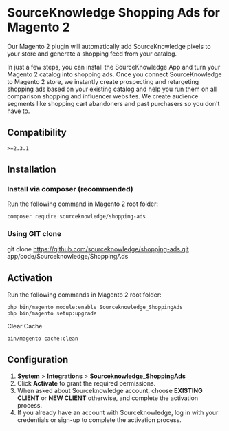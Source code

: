 # SourceKnowledge Shopping Ads for Magento 2
Our Magento 2 plugin will automatically add SourceKnowledge pixels to your store and generate a shopping feed from your catalog.

In just a few steps, you can install the SourceKnowledge App and turn your Magento 2 catalog into shopping ads. Once you 
connect SourceKnowledge to Magento 2 store, we instantly create prospecting and retargeting shopping ads based on your 
existing catalog and help you run them on all comparison shopping and influencer websites. We create audience segments 
like shopping cart abandoners and past purchasers so you don't have to. 

## Compatibility
```
>=2.3.1
```

## Installation
### Install via composer (recommended)
Run the following command in Magento 2 root folder:
```
composer require sourceknowledge/shopping-ads
```

### Using GIT clone
git clone https://github.com/sourceknowledge/shopping-ads.git app/code/Sourceknowledge/ShoppingAds

## Activation
Run the following commands in Magento 2 root folder:
```
php bin/magento module:enable Sourceknowledge_ShoppingAds
php bin/magento setup:upgrade
```

Clear Cache
```
bin/magento cache:clean
```

## Configuration
1. **System** > **Integrations** > **Sourceknowledge_ShoppingAds**
2. Click **Activate** to grant the required permissions.
3. When asked about Sourceknowledge account, choose **EXISTING CLIENT** or **NEW CLIENT** otherwise, and complete the activation process.
4. If you already have an account with Sourceknowledge, log in with your credentials or sign-up to complete the activation process. 
